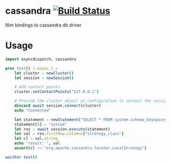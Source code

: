 # cassandra [![Build Status](https://travis-ci.org/yglukhov/cassandra.svg?branch=master)](https://travis-ci.org/yglukhov/cassandra)
Nim bindings to cassandra db driver

# Usage
```nim
import asyncdispatch, cassandra

proc test() {.async.} =
    let cluster = newCluster()
    let session = newSession()

    # Add contact points
    cluster.setContactPoints("127.0.0.1")

    # Provide the cluster object as configuration to connect the session
    discard await session.connect(cluster)
    echo "Connected"

    let statement = newStatement("SELECT * FROM system.schema_keyspaces WHERE keyspace_name = ?")
    statement[0] = "system"
    let res = await session.execute(statement)
    let val = res.firstRow.columns["strategy_class"]
    let cl = val.string
    echo "result: ", val
    assert(cl == "org.apache.cassandra.locator.LocalStrategy")

waitFor test()
```
